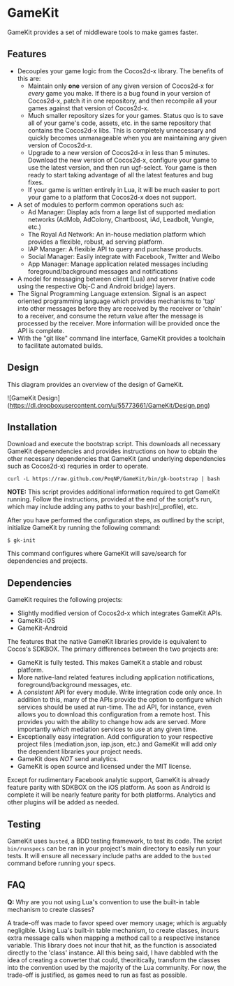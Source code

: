 # GameKit

GameKit provides a set of middleware tools to make games faster.

## Features

- Decouples your game logic from the Cocos2d-x library. The benefits of this are:
  - Maintain only **one** version of any given version of Cocos2d-x for _every_ game you make. If there is a bug found in your version of Cocos2d-x, patch it in one repository, and then recompile all your games against that version of Cocos2d-x.
  - Much smaller repository sizes for your games. Status quo is to save all of your game's code, assets, etc. in the same repository that contains the Cocos2d-x libs. This is completely unnecessary and quickly becomes unmanageable when you are maintaining any given version of Cocos2d-x.
  - Upgrade to a new version of Cocos2d-x in less than 5 minutes. Download the new version of Cocos2d-x, configure your game to use the latest version, and then run ugf-select. Your game is then ready to start taking advantage of all the latest features and bug fixes.
  - If your game is written entirely in Lua, it will be much easier to port your game to a platform that Cocos2d-x does not support.
- A set of modules to perform common operations such as:
  - Ad Manager: Display ads from a large list of supported mediation networks (AdMob, AdColony, Chartboost, iAd, Leadbolt, Vungle, etc.)
  - The Royal Ad Network: An in-house mediation platform which provides a flexible, robust, ad serving platform.
  - IAP Manager: A flexible API to query and purchase products.
  - Social Manager: Easily integrate with Facebook, Twitter and Weibo
  - App Manager: Manage application related messages including foreground/background messages and notifications
- A model for messaging between client (Lua) and server (native code using the respective Obj-C and Android bridge) layers.
- The Signal Programming Language extension. Signal is an aspect oriented programming language which provides mechanisms to 'tap' into other messages before they are received by the receiver or 'chain' to a receiver, and consume the return value after the message is processed by the receiver. More information will be provided once the API is complete.
- With the "git like" command line interface, GameKit provides a toolchain to facilitate automated builds.

## Design

This diagram provides an overview of the design of GameKit.

![GameKit Design] (https://dl.dropboxusercontent.com/u/55773661/GameKit/Design.png)

## Installation

Download and execute the bootstrap script. This downloads all necessary GameKit depenendencies and provides instructions on how to obtain the other necessary dependencies that GameKit (and underlying dependencies such as Cocos2d-x) requries in order to operate.
```
curl -L https://raw.github.com/PeqNP/GameKit/bin/gk-bootstrap | bash
```

**NOTE:** This script provides additional information required to get GameKit running. Follow the instructions, provided at the end of the script's run, which may include adding any paths to your bash(rc|_profile), etc.

After you have performed the configuration steps, as outlined by the script, initialize GameKit by running the following command:
```
$ gk-init
```

This command configures where GameKit will save/search for dependencies and projects.

## Dependencies

GameKit requires the following projects:
- Slightly modified version of Cocos2d-x which integrates GameKit APIs.
- GameKit-iOS
- GameKit-Android

The features that the native GameKit libraries provide is equivalent to Cocos's SDKBOX. The primary differences between the two projects are:
- GameKit is fully tested. This makes GameKit a stable and robust platform.
- More native-land related features including application notifications, foreground/background messages, etc.
- A _consistent_ API for every module. Write integration code only once. In addition to this, many of the APIs provide the option to configure which services should be used at run-time. The ad API, for instance, even allows you to download this configuration from a remote host. This provides you with the ability to change how ads are served. More importantly _which_ mediation services to use at any given time.
- Exceptionally easy integration. Add configuration to your respective project files (mediation.json, iap.json, etc.) and GameKit will add only the dependent libraries your project needs.
- GameKit does *NOT* send analytics.
- GameKit is open source and licensed under the MIT license.

Except for rudimentary Facebook analytic support, GameKit is already feature parity with SDKBOX on the iOS platform. As soon as Android is complete it will be nearly feature parity for both platforms. Analytics and other plugins will be added as needed.

## Testing

GameKit uses `busted`, a BDD testing framework, to test its code. The script `bin/runspecs` can be ran in your project's main directory to easily run your tests. It will ensure all necessary include paths are added to the `busted` command before running your specs.

## FAQ

**Q:** Why are you not using Lua's convention to use the built-in table mechanism to create classes?

A trade-off was made to favor speed over memory usage; which is arguably negligible. Using Lua's built-in table mechanism, to create classes, incurs extra message calls when mapping a method call to a respective instance variable. This library does not incur that hit, as the function is associated directly to the 'class' instance. All this being said, I have dabbled with the idea of creating a converter that could, theoritically, transform the classes into the convention used by the majority of the Lua community. For now, the trade-off is justified, as games need to run as fast as possible.

